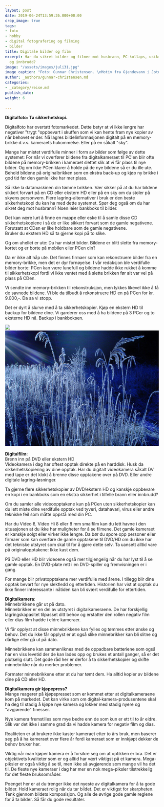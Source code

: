 ```yaml
---
layout: post
date: 2019-06-24T13:59:26.000+00:00
crop_image: true
tags:
- foto
- hobby
- digital fotografering og filming
- bilder
title: Digitale bilder og film
excerpt: Har du sikret bilder og filmer mot husbrann, PC-kollaps, usikre skyer, mobiltyveri
  og innbrudd?
image: "/assets/images/juli31.jpg"
image_caption: "Foto: Gunnar Christensen. \nMotiv fra Gjendevann i Jotunheimen"
author: _authors/gunnar-christensen.md
categories:
- _category/reise.md
publish_date: 
weight: 6

---
```

**Digitalfoto: Ta sikkerhetskopi.**

Digitalfoto har overtatt fotomarkedet. Dette betyr at vi ikke lengre har negativer "trygt "oppbevart i skuffen som vi kan hente fram nye kopier av når behovet er der. Nå lagres bildelinformasjonen digitalt på en memory-brikke d.v.s. kameraets hukommelse. Eller på en såkalt "sky".

Mange har mistet verdifulle minner i form av bilder som følge av dette systemet: For når vi overfører bildene fra digitalkameraet til PC'en blir ofte bildene på memory-brikken i kameraet slettet slik at vi får plass til nye bilder. Og om ikke PCen klarer å holde på de nye bildene så er du ille ute. Behold bildene på originalbrikken som en ekstra back-up og kjøp ny brikke i god tid før den gamle ikke har mer plass.

Så ikke la datamaskinen din tømme brikken. Vær sikker på at du har bildene sikkert forvart på en CD eller ekstern HD eller på en sky om du stoler på skyens personvern. Flere lagring-alternativer i bruk er den beste sikkerhetskopi du kan ha med dette systemet. Spør deg også om du har sikret deg mot husbrann? Noen leier bankboks til bilder.

Det kan være lurt å finne en mappe eller eske til å samle disse CD sikkerhetskopiene i så de er like sikkert forvart som de gamle negativene. Forutsatt at CDen er like holdbare som de gamle negativene.  
Bruker du ekstern HD så ta gjerne kopi på to slike.

Og om uhellet er ute: Du har mistet bilder. Bildene er blitt slette fra memory-kortet og er borte på mobilen eller PCen din?

Da er ikke alt håp ute. Det finnes firmaer som kan rekonstruere bilder fra en memory-brikke, men det er dyr fornøyelse. I vår redaksjon ble verdifulle bilder borte: PCen kan være lunefull og bildene hadde ikke rukket å komme til sikkerhetskopi fordi vi ikke ventet med å slette brikken før alt var vel på plass på CDen.

Vi sendte inn memory-brikken til rekonstruksjon, men lykkes likevel ikke å få de savnede bildene. Vi ble da tilbudt å rekonstruere HD en på PCen for kr. 9.000,-. Da sa vi stopp.

Det er dyrt å slurve med å ta sikkerhetskopier. Kjøp en ekstern HD til backup for bildene dine. Vi garderer oss med å ha bildene på 3 PCer og to eksterne HD nå. Backup i bankboksen.

![](https://wwww.helping.no/assets/images/des.5.JPG)![](/assets/images/des.5.jpg)

**Digitalfilm:**  
Brenn inn på DVD eller ekstern HD  
Videokamera i dag har oftest opptak direkte på en harddisk. Husk da sikkerhetskopiering av dine opptak. Har du digitalt videokamera såkalt DV med tape er det klokt å brenne disse opptakene over på DVD. Eller andre digitale lagring-løsninger.

Ta gjerne flere sikkerhetskopier av DVD/ekstern HD og kanskje oppbevare en kopi i en bankboks som en ekstra sikkerhet i tilfelle brann eller innbrudd?

Om du samler alle videoopptakene kun på PCen uten sikkerhetskopier kan du lett miste dine verdifulle opptak ved tyveri, datahavari, virus eller andre tekniske feil som måtte oppstå med din PC.

Har du Video 8, Video Hi 8 eller 8 mm smalfilm kan du lett havne i den situasjonen at du ikke har muligheter for å se filmene. Det gamle kameraet er kanskje solgt eller virker ikke lengre. Da bør du spore opp personer eller firmaer som kan overføre de gamle opptakene til DVD/HD om du ikke har det tekniske utstyret som skal til for å gjøre dette selv. Ta uansett alltid vare på originalopptakene: Ikke kast dem.

På DVD eller HD blir videoene også mer tilgjengelig når du har lyst til å se gamle opptak. En DVD-plate rett i en DVD-spiller og fremvisningen er i gang.

For mange blir privatopptakene mer verdifulle med årene. I tillegg blir dine opptak bevart for nye slektledd og ettertiden. Historien har vist at opptak du ikke finner interessante i nåtiden kan bli svært verdifulle for ettertiden.

**Digitalkamera:**  
Minnebrikkene går ut på dato.  
Minnebrikker er en del av utstyret i digitalkameraene. De har forskjellig lagringskapasitet tilpasset ditt behov og erstatter den rollen negativ film eller dias film hadde i eldre kameraer.

Vi får opplyst at disse minnebrikkene kan fylles og tømmes etter ønske og behov. Det du ikke får opplyst er at også slike minnebrikker kan bli slitne og dårlige eller gå ut på dato.

Minnebrikkene kan sammenliknes med de oppadbare batteriene som også har en viss levetid der de kan lades opp og brukes et antall ganger, så er det plutselig slutt. Det gode råd her er derfor å ta sikkerhetskopier og skifte minnebrikke når du merker problemer.

Formater minnebrikkene etter at du har tømt dem. Ha alltid kopier av bildene dine på CD eller HD.

**Digitalkamera gir kjøpepress?**  
Mange reagerer på kjøpepresset som er kommet etter at digitalkameraene kom på markedet. Det kan virke som om digital-kamera-produsentene skal ha deg til stadig å kjøpe nye kamera og lokker med stadig nyere og "avgjørende" finesser.

Nye kamera fremstilles som mye bedre enn de som kun er ett til to år eldre. Slik var det ikke i samme grad da vi hadde kamera for negativ film og dias.

Realiteten er at brukere ikke kaster kameraet etter to års bruk, men baserer seg på å ha kameraet over flere år fordi kameraet som er innkjøpt dekker de behov bruker har.

Viktig når man kjøper kamera er å forsikre seg om at optikken er bra. Det er objektivets kvaliteter som er og alltid har vært viktigst på et kamera. Mega-piksler er også viktig å se til, men ikke så avgjørende som mange vil ha det til. De fleste nye kameraer i dag har mer en nok mega-piksler tilstrekkelig for det fleste bruksområder.

Poenget her er at du trenger ikke det nyeste av digitalkamera for å ta gode bilder. Hold kameraet rolig når du tar bildet. Det er viktigst for skarpheten. Tenk gjennom bildets komposisjon. Og alle de øvrige gode gamle reglene for å ta bilder. Så får du gode resultater.